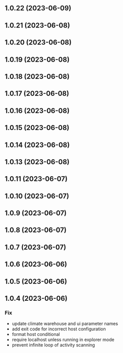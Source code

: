 ## 1.0.22 (2023-06-09)

## 1.0.21 (2023-06-08)

## 1.0.20 (2023-06-08)

## 1.0.19 (2023-06-08)

## 1.0.18 (2023-06-08)

## 1.0.17 (2023-06-08)

## 1.0.16 (2023-06-08)

## 1.0.15 (2023-06-08)

## 1.0.14 (2023-06-08)

## 1.0.13 (2023-06-08)

## 1.0.11 (2023-06-07)

## 1.0.10 (2023-06-07)

## 1.0.9 (2023-06-07)

## 1.0.8 (2023-06-07)

## 1.0.7 (2023-06-07)

## 1.0.6 (2023-06-06)

## 1.0.5 (2023-06-06)

## 1.0.4 (2023-06-06)

### Fix

- update climate warehouse and ui  parameter names
- add exit code for incorrect host configuration
- format host conditional
- require localhost unless running in explorer mode
- prevent infinite loop of activity scanning
